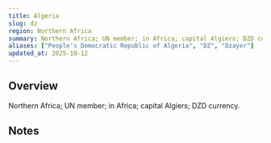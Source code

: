 ```yaml
---
title: Algeria
slug: dz
region: Northern Africa
summary: Northern Africa; UN member; in Africa; capital Algiers; DZD currency.
aliases: ["People's Democratic Republic of Algeria", "DZ", "Dzayer"]
updated_at: 2025-10-12
---
```


## Overview

Northern Africa; UN member; in Africa; capital Algiers; DZD currency.

## Notes

<!-- Add your first note below -->
